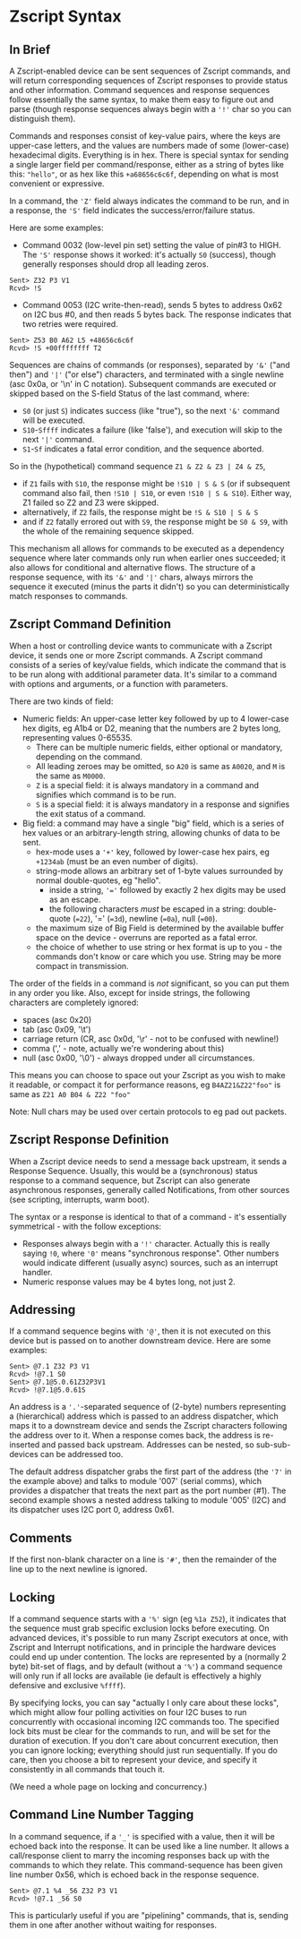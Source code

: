 Zscript Syntax
===

In Brief
---
A Zscript-enabled device can be sent sequences of Zscript commands, and will return corresponding sequences of Zscript responses to provide status and other information. Command sequences and response sequences follow essentially the same syntax, to make them easy to figure out and parse (though response sequences always begin with a `'!'` char so you can distinguish them).

Commands and responses consist of key-value pairs, where the keys are upper-case letters, and the values are numbers made of some (lower-case) hexadecimal digits. Everything is in hex. There is special syntax for sending a single larger field per command/response, either as a string of bytes like this: `"hello"`, or as hex like this `+a68656c6c6f`, depending on what is most convenient or expressive.

In a command, the `'Z'` field always indicates the command to be run, and in a response, the `'S'` field indicates the success/error/failure status.

Here are some examples:
* Command 0032 (low-level pin set) setting the value of pin#3 to HIGH. The `'S'` response shows it worked: it's actually `S0` (success), though generally responses should drop all leading zeros.

```
Sent> Z32 P3 V1
Rcvd> !S
```

* Command 0053 (I2C write-then-read), sends 5 bytes to address 0x62 on I2C bus #0, and then reads 5 bytes back. The response indicates that two retries were required. 

```
Sent> Z53 B0 A62 L5 +48656c6c6f
Rcvd> !S +00ffffffff T2 
```

Sequences are chains of commands (or responses), separated by `'&'` ("and then") and `'|'` ("or else") characters, and terminated with a single newline (asc 0x0a, or '\n' in C notation). Subsequent commands are executed or skipped based on the S-field Status of the last command, where:
* `S0` (or just `S`) indicates success (like "true"), so the next `'&'` command will be executed.
* `S10`-`Sffff` indicates a failure (like 'false'), and execution will skip to the next `'|'` command.
* `S1`-`Sf` indicates a fatal error condition, and the sequence aborted.

So in the (hypothetical) command sequence `Z1 & Z2 & Z3 | Z4 & Z5`,
* if `Z1` fails with `S10`, the response might be `!S10 | S & S` (or if subsequent command also fail, then `!S10 | S10`, or even `!S10 | S & S10`). Either way, Z1 failed so Z2 and Z3 were skipped.
* alternatively, if `Z2` fails, the response might be `!S & S10 | S & S`
* and if `Z2` fatally errored out with `S9`, the response might be `S0 & S9`, with the whole of the remaining sequence skipped.

This mechanism all allows for commands to be executed as a dependency sequence where later commands only run when earlier ones succeeded; it also allows for conditional and alternative flows. The structure of a response sequence, with its `'&'` and `'|'` chars, always mirrors the sequence it executed (minus the parts it didn't) so you can deterministically match responses to commands.


Zscript Command Definition
---

When a host or controlling device wants to communicate with a Zscript device, it sends one or more Zscript commands. A Zscript command consists of a series of key/value fields, which indicate the command that is to be run along with additional parameter data. It's similar to a command with options and arguments, or a function with parameters.

There are two kinds of field:
* Numeric fields: An upper-case letter key followed by up to 4 lower-case hex digits, eg A1b4 or D2, meaning that the numbers are 2 bytes long, representing values 0-65535. 
    - There can be multiple numeric fields, either optional or mandatory, depending on the command.
    - All leading zeroes may be omitted, so `A20` is same as `A0020`, and `M` is the same as `M0000`.
    - `Z` is a special field: it is always mandatory in a command and signifies which command is to be run.
    - `S` is a special field: it is always mandatory in a response and signifies the exit status of a command.
* Big field: a command may have a single "big" field, which is a series of hex values or an arbitrary-length string, allowing chunks of data to be sent.
    - hex-mode uses a `'+'` key, followed by lower-case hex pairs, eg `+1234ab` (must be an even number of digits).
    - string-mode allows an arbitrary set of 1-byte values surrounded by normal double-quotes, eg "hello".
         - inside a string, `'='` followed by exactly 2 hex digits may be used as an escape.
         - the following characters *must* be escaped in a string: double-quote (`=22`), '=' (`=3d`), newline (`=0a`), null (`=00`).
    - the maximum size of Big Field is determined by the available buffer space on the device - overruns are reported as a fatal error.
    - the choice of whether to use string or hex format is up to you - the commands don't know or care which you use. String may be more compact in transmission.

The order of the fields in a command is _not_ significant, so you can put them in any order you like. Also, except for inside strings, the following characters are completely ignored:
* spaces (asc 0x20)
* tab (asc 0x09, '\t')
* carriage return (CR, asc 0x0d, '\r' - not to be confused with newline!)
* comma (',' - note, actually we're wondering about this)
* null (asc 0x00, '\0') - always dropped under all circumstances.

This means you can choose to space out your Zscript as you wish to make it readable, or compact it for performance reasons, eg `B4AZ21&Z22"foo"` is same as `Z21 A0 B04 & Z22 "foo"` 

Note: Null chars may be used over certain protocols to eg pad out packets.


Zscript Response Definition
---

When a Zscript device needs to send a message back upstream, it sends a Response Sequence. Usually, this would be a (synchronous) status response to a command sequence, but Zscript can also generate asynchronous responses, generally called Notifications, from other sources (see scripting, interrupts, warm boot).

The syntax or a response is identical to that of a command - it's essentially symmetrical - with the follow exceptions:
* Responses always begin with a `'!'` character. Actually this is really saying `!0`, where `'0'` means "synchronous response". Other numbers would indicate different (usually async) sources, such as an interrupt handler.
* Numeric response values may be 4 bytes long, not just 2. 

Addressing
---
If a command sequence begins with `'@'`, then it is not executed on this device but is passed on to another downstream device. Here are some examples:

```
Sent> @7.1 Z32 P3 V1
Rcvd> !@7.1 S0
Sent> @7.1@5.0.61Z32P3V1
Rcvd> !@7.1@5.0.61S
```
An address is a `'.'`-separated sequence of (2-byte) numbers representing a (hierarchical) address which is passed to an address dispatcher, which maps it to a downstream device and sends the Zscript characters following the address over to it.  When a response comes back, the address is re-inserted and passed back upstream. Addresses can be nested, so sub-sub-devices can be addressed too.

The default address dispatcher grabs the first part of the address (the `'7'` in the example above) and talks to module '007' (serial comms), which provides a dispatcher that treats the next part as the port number (#1). The second example shows a nested address talking to module '005' (I2C) and its dispatcher uses I2C port 0, address 0x61.

Comments
---
If the first non-blank character on a line is `'#'`, then the remainder of the line up to the next newline is ignored.

Locking
---
If a command sequence starts with a `'%'` sign (eg `%1a Z52`), it indicates that the sequence must grab specific exclusion locks before executing. On advanced devices, it's possible to run many Zscript executors at once, with Zscript and Interrupt notifications, and in principle the hardware devices could end up under contention. The locks are represented by a (normally 2 byte) bit-set of flags, and by default (without a `'%'`) a command sequence will only run if all locks are available (ie default is effectively a highly defensive and exclusive `%ffff`). 

By specifying locks, you can say "actually I only care about these locks", which might allow four polling activities on four I2C buses to run concurrently with occasional incoming I2C commands too. The specified lock bits must be clear for the commands to run, and will be set for the duration of execution. If you don't care about concurrent execution, then you can ignore locking; everything should just run sequentially. If you do care, then you choose a bit to represent your device, and specify it consistently in all commands that touch it.

(We need a whole page on locking and concurrency.)

Command Line Number Tagging
---
In a command sequence, if a `'_'` is specified with a value, then it will be echoed back into the response. It can be used like a line number. It allows a call/response client to marry the incoming responses back up with the commands to which they relate. This command-sequence has been given line number 0x56, which is echoed back in the response sequence.

```
Sent> @7.1 %4 _56 Z32 P3 V1
Rcvd> !@7.1 _56 S0
```

This is particularly useful if you are "pipelining" commands, that is, sending them in one after another without waiting for responses.
